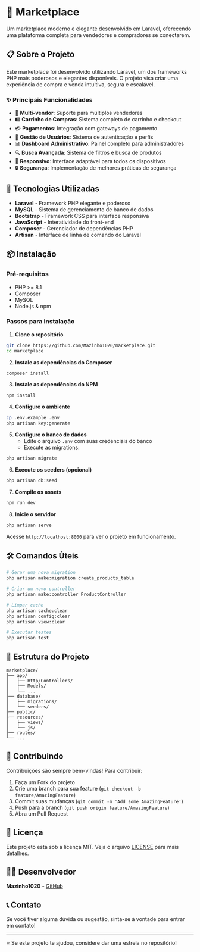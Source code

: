 # 🛒 Marketplace

Um marketplace moderno e elegante desenvolvido em Laravel, oferecendo uma plataforma completa para vendedores e compradores se conectarem.

## 📋 Sobre o Projeto

Este marketplace foi desenvolvido utilizando Laravel, um dos frameworks PHP mais poderosos e elegantes disponíveis. O projeto visa criar uma experiência de compra e venda intuitiva, segura e escalável.

### ✨ Principais Funcionalidades

-   🏪 **Multi-vendor**: Suporte para múltiplos vendedores
-   🛍️ **Carrinho de Compras**: Sistema completo de carrinho e checkout
-   💳 **Pagamentos**: Integração com gateways de pagamento
-   👤 **Gestão de Usuários**: Sistema de autenticação e perfis
-   📊 **Dashboard Administrativo**: Painel completo para administradores
-   🔍 **Busca Avançada**: Sistema de filtros e busca de produtos
-   📱 **Responsivo**: Interface adaptável para todos os dispositivos
-   🔒 **Segurança**: Implementação de melhores práticas de segurança

## 🚀 Tecnologias Utilizadas

-   **Laravel** - Framework PHP elegante e poderoso
-   **MySQL** - Sistema de gerenciamento de banco de dados
-   **Bootstrap** - Framework CSS para interface responsiva
-   **JavaScript** - Interatividade do front-end
-   **Composer** - Gerenciador de dependências PHP
-   **Artisan** - Interface de linha de comando do Laravel

## 📦 Instalação

### Pré-requisitos

-   PHP >= 8.1
-   Composer
-   MySQL
-   Node.js & npm

### Passos para instalação

1. **Clone o repositório**

```bash
git clone https://github.com/Mazinho1020/marketplace.git
cd marketplace
```

2. **Instale as dependências do Composer**

```bash
composer install
```

3. **Instale as dependências do NPM**

```bash
npm install
```

4. **Configure o ambiente**

```bash
cp .env.example .env
php artisan key:generate
```

5. **Configure o banco de dados**
    - Edite o arquivo `.env` com suas credenciais do banco
    - Execute as migrations:

```bash
php artisan migrate
```

6. **Execute os seeders (opcional)**

```bash
php artisan db:seed
```

7. **Compile os assets**

```bash
npm run dev
```

8. **Inicie o servidor**

```bash
php artisan serve
```

Acesse `http://localhost:8000` para ver o projeto em funcionamento.

## 🛠️ Comandos Úteis

```bash
# Gerar uma nova migration
php artisan make:migration create_products_table

# Criar um novo controller
php artisan make:controller ProductController

# Limpar cache
php artisan cache:clear
php artisan config:clear
php artisan view:clear

# Executar testes
php artisan test
```

## 📁 Estrutura do Projeto

```
marketplace/
├── app/
│   ├── Http/Controllers/
│   ├── Models/
│   └── ...
├── database/
│   ├── migrations/
│   └── seeders/
├── public/
├── resources/
│   ├── views/
│   └── js/
├── routes/
└── ...
```

## 🤝 Contribuindo

Contribuições são sempre bem-vindas! Para contribuir:

1. Faça um Fork do projeto
2. Crie uma branch para sua feature (`git checkout -b feature/AmazingFeature`)
3. Commit suas mudanças (`git commit -m 'Add some AmazingFeature'`)
4. Push para a branch (`git push origin feature/AmazingFeature`)
5. Abra um Pull Request

## 📝 Licença

Este projeto está sob a licença MIT. Veja o arquivo [LICENSE](LICENSE) para mais detalhes.

## 👨‍💻 Desenvolvedor

**Mazinho1020** - [GitHub](https://github.com/Mazinho1020)

## 📞 Contato

Se você tiver alguma dúvida ou sugestão, sinta-se à vontade para entrar em contato!

---

⭐ Se este projeto te ajudou, considere dar uma estrela no repositório!
